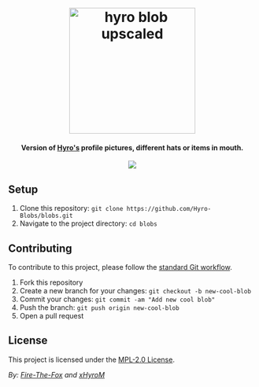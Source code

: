 <h1 align="center">
  <br>
  <img src="https://github.com/Hyro-Blobs/blobs/blob/main/base/hyro_blob-upscaled.png?raw=true" alt="hyro blob upscaled" width="256">
  <br>
</h1>

<h4 align="center">Version of <a href="https://github.com/xHyroM" target="_blank">Hyro's</a> profile pictures, different hats or items in mouth.</h4>

<p align="center">
    <a href="https://discord.gg/kFPKmEKeMS/" alt="Discord">
        <img src="https://img.shields.io/discord/1046534628577640528?label=discord&style=for-the-badge&color=2fbfc4"/>
    </a>
</p>

## Setup

1. Clone this repository: `git clone https://github.com/Hyro-Blobs/blobs.git`
2. Navigate to the project directory: `cd blobs`

## Contributing

To contribute to this project, please follow the [standard Git workflow](https://git-scm.com/book/en/v2/Git-Basics-Getting-a-Git-Repository#The-Standard-Git-Workflow).

1. Fork this repository
2. Create a new branch for your changes: `git checkout -b new-cool-blob`
3. Commit your changes: `git commit -am "Add new cool blob"`
4. Push the branch: `git push origin new-cool-blob`
5. Open a pull request

## License

This project is licensed under the [MPL-2.0 License](LICENSE).

_By: [Fire-The-Fox](https://github.com/Fire-The-Fox) and [xHyroM](https://github.com/xHyroM)_
